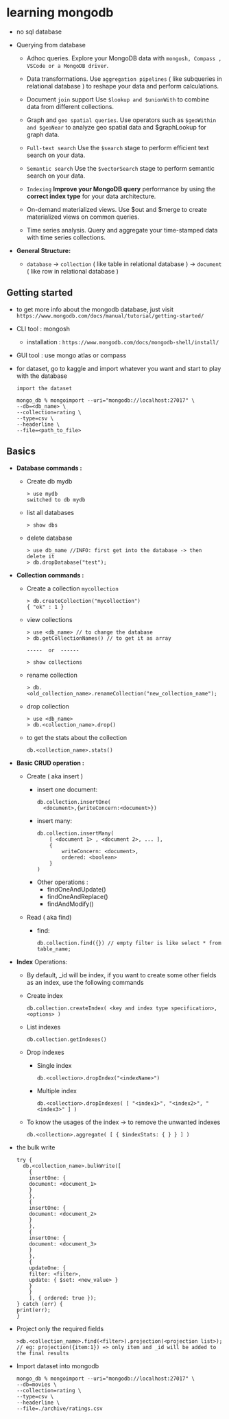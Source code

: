 # learning mongodb

- no sql database

- Querying from database

  - Adhoc queries. Explore your MongoDB data with `mongosh, Compass , VSCode or a MongoDB driver`.

  - Data transformations. Use `aggregation pipelines` ( like subqueries in relational database ) to reshape your data and perform calculations.

  - Document `join` support Use `$lookup and $unionWith` to combine data from different collections.

  - Graph and `geo spatial queries`. Use operators such as `$geoWithin and $geoNear` to analyze geo spatial data and $graphLookup for graph data.

  - `Full-text search` Use the `$search` stage to perform efficient text search on your data.

  - `Semantic search` Use the `$vectorSearch` stage to perform semantic search on your data.

  - `Indexing` **Improve your MongoDB query** performance by using the **correct index type** for your data architecture.

  - On-demand materialized views. Use $out and $merge to create materialized views on common queries.

  - Time series analysis. Query and aggregate your time-stamped data with time series collections.

- **General Structure:**
  - `database` -> `collection` ( like table in relational database ) -> `document` ( like row in relational database )

## Getting started

- to get more info about the mongodb database, just visit `https://www.mongodb.com/docs/manual/tutorial/getting-started/`

- CLI tool : mongosh

  - installation : `https://www.mongodb.com/docs/mongodb-shell/install/`

- GUI tool : use mongo atlas or compass

- for dataset, go to kaggle and import whatever you want and start to play with the database

  ```
  import the dataset

  mongo_db % mongoimport --uri="mongodb://localhost:27017" \
  --db=<db_name> \
  --collection=rating \
  --type=csv \
  --headerline \
  --file=<path_to_file>
  ```

## Basics

- **Database commands :**

  - Create db mydb

    ```
    > use mydb
    switched to db mydb
    ```

  - list all databases

    ```
    > show dbs
    ```

  - delete database

    ```
    > use db_name //INFO: first get into the database -> then delete it
    > db.dropDatabase("test");
    ```

- **Collection commands :**

  - Create a collection `mycollection`

    ```
    > db.createCollection("mycollection")
    { "ok" : 1 }
    ```

  - view collections

    ```
    > use <db_name> // to change the database
    > db.getCollectionNames() // to get it as array

    -----  or  ------

    > show collections
    ```

  - rename collection

    ```
    > db.<old_collection_name>.renameCollection("new_collection_name");
    ```

  - drop collection

    ```
    > use <db_name>
    > db.<collection_name>.drop()
    ```

  - to get the stats about the collection

    ```
    db.<collection_name>.stats()
    ```

- **Basic CRUD operation :**

  - Create ( aka insert )

    - insert one document:
      ```
      db.collection.insertOne(
        <document>,{writeConcern:<document>})
      ```
    - insert many:
      ```
      db.collection.insertMany(
          [ <document 1> , <document 2>, ... ],
          {
              writeConcern: <document>,
              ordered: <boolean>
          }
      )
      ```
    - Other operations :
      - findOneAndUpdate()
      - findOneAndReplace()
      - findAndModify()

  - Read ( aka find)

    - find:

      ```
      db.collection.find({}) // empty filter is like select * from table_name;
      ```

- **Index** Operations:

  - By default, \_id will be index, if you want to create some other fields as an index, use the following commands

  - Create index

    ```
    db.collection.createIndex( <key and index type specification>, <options> )
    ```

  - List indexes

    ```
    db.collection.getIndexes()
    ```

  - Drop indexes

    - Single index

      ```
      db.<collection>.dropIndex("<indexName>")
      ```

    - Multiple index
      ```
      db.<collection>.dropIndexes( [ "<index1>", "<index2>", "<index3>" ] )
      ```

  - To know the usages of the index -> to remove the unwanted indexes

    ```
    db.<collection>.aggregate( [ { $indexStats: { } } ] )
    ```

- the bulk write

  ```
  try {
    db.<collection_name>.bulkWrite([
      {
      insertOne: {
      document: <document_1>
      }
      },
      {
      insertOne: {
      document: <document_2>
      }
      },
      {
      insertOne: {
      document: <document_3>
      }
      },
      {
      updateOne: {
      filter: <filter>,
      update: { $set: <new_value> }
      }
      }
      ], { ordered: true });
  } catch (err) {
  print(err);
  }
  ```

- Project only the required fields
  ```
  >db.<collection_name>.find(<filter>).projection(<projection list>); // eg: projection({item:1}) => only item and _id will be added to the final results
  ```
- Import dataset into mongodb

  ```
  mongo_db % mongoimport --uri="mongodb://localhost:27017" \
  --db=movies \
  --collection=rating \
  --type=csv \
  --headerline \
  --file=./archive/ratings.csv
  ```
